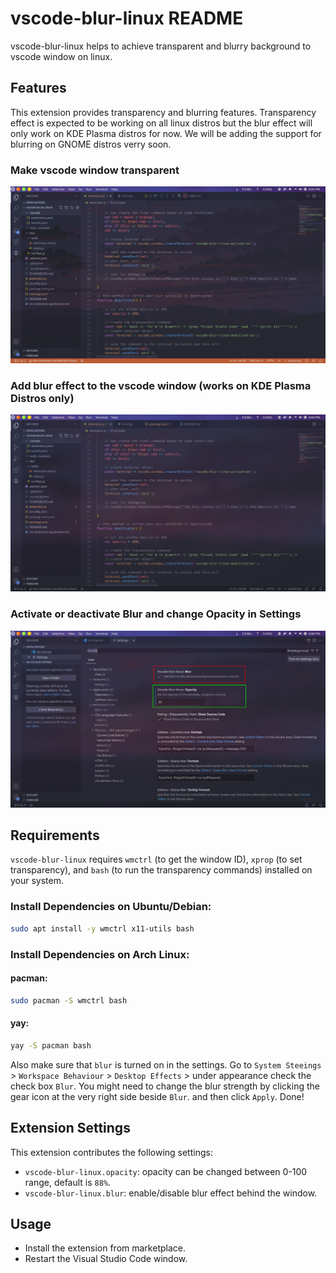 # vscode-blur-linux README

vscode-blur-linux helps to achieve transparent and blurry background to vscode window on linux.


## Features

This extension provides transparency and blurring features. Transparency effect is expected to be
working on all linux distros but the blur effect will only work on KDE Plasma distros for now. We
will be adding the support for blurring on GNOME distros verry soon.

   ### Make vscode window transparent
   ![Make vscode window transparent](images/VSCode-Transparent-SS.png)

   ### Add blur effect to the vscode window (works on KDE Plasma Distros only)
   ![Add blur effect to the vscode window (works on KDE Plasma Distros only)](images/VSCode-Blur-SS.png)

   ### Activate or deactivate Blur and change Opacity in Settings
   ![Activate or deactivate Blur and change Opacity in Settings](images/VSCode-Settings-SS.png)

## Requirements

`vscode-blur-linux` requires `wmctrl` (to get the window ID), `xprop` (to set transparency), and `bash` (to run the transparency commands) installed on your system.

### Install Dependencies on Ubuntu/Debian:

``` bash
sudo apt install -y wmctrl x11-utils bash
```

### Install Dependencies on Arch Linux:
#### pacman:

``` bash
sudo pacman -S wmctrl bash
```

#### yay:

```bash
yay -S pacman bash
```


Also make sure that `blur` is turned on in the settings.
Go to `System Steeings` > `Workspace Behaviour` > `Desktop Effects` > under appearance check the check box `Blur`.
You might need to change the blur strength by clicking the gear icon at the very right side beside `Blur`. and then click `Apply`.
Done!

## Extension Settings

This extension contributes the following settings:

* `vscode-blur-linux.opacity`: opacity can be changed between 0-100 range, default is `88%`.
* `vscode-blur-linux.blur`: enable/disable blur effect behind the window.

## Usage

- Install the extension from marketplace.
- Restart the Visual Studio Code window.

